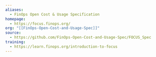 ```yaml
---
aliases:
  - FinOps Open Cost & Usage Specification
homepage:
  - https://focus.finops.org/
org: "[[FinOps-Open-Cost-and-Usage-Spec]]"
source:
  - https://github.com/FinOps-Open-Cost-and-Usage-Spec/FOCUS_Spec
training:
  - https://learn.finops.org/introduction-to-focus
---
```

